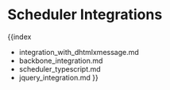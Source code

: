 Scheduler Integrations
=======================

{{index
- integration_with_dhtmlxmessage.md
- backbone_integration.md
- scheduler_typescript.md
- jquery_integration.md
}}